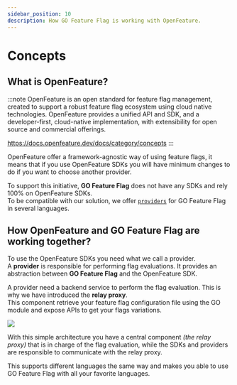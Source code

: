 ```yaml
---
sidebar_position: 10
description: How GO Feature Flag is working with OpenFeature.
---
```


# Concepts

## What is OpenFeature?
:::note
OpenFeature is an open standard for feature flag management, created to support a robust feature flag ecosystem using cloud native technologies. OpenFeature provides a unified API and SDK, and a developer-first, cloud-native implementation, with extensibility for open source and commercial offerings.

https://docs.openfeature.dev/docs/category/concepts
:::

OpenFeature offer a framework-agnostic way of using feature flags, it means that if you use OpenFeature SDKs you will have minimum changes to do if you want to choose another provider.

To support this initiative, **GO Feature Flag** does not have any SDKs and rely 100% on OpenFeature SDKs.  
To be compatible with our solution, we offer [`providers`](https://docs.openfeature.dev/docs/reference/concepts/provider) for GO Feature Flag in several languages. 


## How OpenFeature and GO Feature Flag are working together?

To use the OpenFeature SDKs you need what we call a provider.  
A **provider** is responsible for performing flag evaluations. It provides an abstraction between **GO Feature Flag** and the OpenFeature SDK.

A provider need a backend service to perform the flag evaluation. This is why we have introduced the **relay proxy**.  
This component retrieve your feature flag configuration file using the GO module and expose APIs to get your flags variations.

![](/docs/openfeature/concepts.jpg)

With this simple architecture you have a central component _(the relay proxy)_ that is in charge of the flag evaluation, while the SDKs and providers are responsible to communicate with the relay proxy.

This supports different languages the same way and makes you able to use GO Feature Flag with all your favorite languages.
